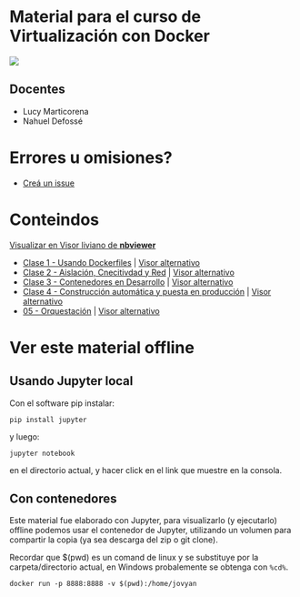 # Material para el curso de Virtualización con Docker 
![](https://www.docker.com/sites/default/files/Whale%20Logo332_5.png)

## Docentes

* Lucy Marticorena
* Nahuel Defossé

# Errores u omisiones?

* [Creá un issue](https://github.com/UNPSJB/eip-docker/issues/new)
    
# Conteindos

[Visualizar en Visor liviano de **nbviewer**](https://nbviewer.jupyter.org/github/UNPSJB/eip-docker/tree/master/)

* <a href="01 - Usando Dockerfiles.ipynb">Clase 1 - Usando Dockerfiles</a> | [Visor alternativo](https://nbviewer.jupyter.org/github/UNPSJB/eip-docker/blob/master/01%20-%20Usando%20Dockerfiles.ipynb)
* [Clase 2 - Aislación, Cnecitivdad y Red](02%20-%20Aislación%2C%20Conectividad%20y%20Red.ipynb) | [Visor alternativo](https://nbviewer.jupyter.org/github/UNPSJB/eip-docker/blob/master/02%20-%20Aislaci%C3%B3n%2C%20Conectividad%20y%20Red.ipynb)
* [Clase 3 - Contenedores en Desarrollo](03%20-%20Contenedores%20en%20Desarrollo.ipynb) | [Visor alternativo](https://nbviewer.jupyter.org/github/UNPSJB/eip-docker/blob/master/03%20-%20Contenedores%20en%20Desarrollo.ipynb)
* [Clase 4 - Construcción automática y puesta en producción](04%20-%20Construcción%20automática%20y%20puesta%20en%20Producción.ipynb) | [Visor alternativo](https://nbviewer.jupyter.org/github/UNPSJB/eip-docker/blob/master/04%20-%20Construcci%C3%B3n%20autom%C3%A1tica%20y%20puesta%20en%20Producci%C3%B3n.ipynb)
* [05 - Orquestación](05%20-%20Orquestación.ipynb) | [Visor alternativo]()



# Ver este material offline

## Usando Jupyter local

Con el software pip instalar:
```
pip install jupyter
```
y luego:
```
jupyter notebook 
```
en el directorio actual, y hacer click en el link que muestre en la consola.

## Con contenedores

Este material fue elaborado con Jupyter, para visualizarlo (y ejecutarlo)
offline podemos usar el contenedor de Jupyter, utilizando un volumen para
compartir la copia (ya sea descarga del zip o git clone).

Recordar que $(pwd) es un comand de linux y se substituye por la carpeta/directorio actual, en Windows probalemente se obtenga con `%cd%`.

```
docker run -p 8888:8888 -v $(pwd):/home/jovyan 
``` 
